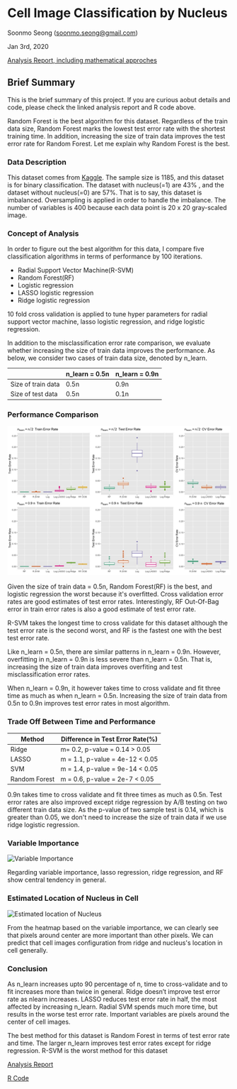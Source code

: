 # Cell Image Classification by Nucleus

Soonmo Seong (soonmo.seong@gmail.com)

Jan 3rd, 2020

[Analysis Report, including mathematical approches](https://drive.google.com/open?id=1iybkj00lmuhgsGshC2U2xrCKo7obpWWR)

## Brief Summary

This is the brief summary of this project. If you are curious aobut details and code, please check the linked analysis report and R code above.

Random Forest is the best algorithm for this dataset. Regardless of the train data size, Random Forest marks the lowest test error rate with the shortest training time. In addition, increasing the size of train data improves the test error rate for Random Forest. Let me explain why Random Forest is the best.

### Data Description

This dataset comes from [Kaggle](https://www.kaggle.com/zicouc/pixelss-intensity-of-positive-and-negative-nuclei). The sample size is 1185, and this dataset is for binary classification. The dataset with nucleus(=1) are 43% , and the dataset without nucleus(=0) are 57%. That is to say, this dataset is imbalanced. Oversampling is applied in order to handle the imbalance. The number of variables is 400 because each data point is 20 x 20 gray-scaled image.

### Concept of Analysis

In order to figure out the best algorithm for this data, I compare five classification algorithms in terms of performance by 100 iterations.

- Radial Support Vector Machine(R-SVM)
- Random Forest(RF)
- Logistic regression
- LASSO logistic regression
- Ridge logistic regression

10 fold cross validation is applied to tune hyper parameters for radial support vector machine, lasso logistic regression, and ridge logistic regression.

In addition to the misclassification error rate comparison, we evaluate whether increasing the size of train data improves the performance. As below, we consider two cases of train data size, denoted by n_learn.

|                    | n_learn = 0.5n | n_learn = 0.9n |
| ------------------ | -------------- | -------------- |
| Size of train data | 0.5n           | 0.9n           |
| Size of test data  | 0.5n           | 0.1n           |

### Performance Comparison

![Performance Comparison](1.jpeg)

Given the size of train data = 0.5n, Random Forest(RF) is the best, and logistic regression the worst because it's overfitted. Cross validation error rates are good estimates of test error rates. Interestingly, RF Out-Of-Bag error in train error rates is also a good estimate of test error rate.

R-SVM takes the longest time to cross validate for this dataset although the test error rate is the second worst, and RF is the fastest one with the best test error rate.

Like n_learn = 0.5n, there are similar patterns in n_learn = 0.9n. However, overfitting in n_learn = 0.9n is less severe than n_learn = 0.5n. That is, increasing the size of train data improves overfiting and test misclassification error rates.

When n_learn = 0.9n, it however takes time to cross validate and fit three time as much as when n_learn = 0.5n. Increasing the size of train data from 0.5n to 0.9n improves test error rates in most algorithm.

### Trade Off Between Time and Performance

| **Method**    | Difference in **Test Error Rate(%)** |
| ------------- | ------------------------------------ |
| Ridge         | m= 0.2, p-value = 0.14 > 0.05        |
| LASSO         | m = 1.1, p-value = 4e-12 < 0.05      |
| SVM           | m = 1.4, p-value = 9e-14 < 0.05      |
| Random Forest | m = 0.6, p-value = 2e-7 < 0.05       |

0.9n takes time to cross validate and fit three times as much as 0.5n. Test error rates are also improved except ridge regression by A/B testing on two different train data size. As the p-value of two sample test is 0.14, which is greater than 0.05, we don't need to increase the size of train data if we use ridge logistic regression.

### Variable Importance

![Variable Importance](https://drive.google.com/uc?export=view&id=10Iewbi8ZrI438sQI7QnGKpsjs9_Ps3hL)

Regarding variable importance, lasso regression, ridge regression, and RF show central tendency in general.

### Estimated Location of Nucleus in Cell

![Estimated location of Nucleus](https://drive.google.com/uc?export=view&id=14zbTs_osdQ3inQzhKEth-yVghXaO9zmM)

From the heatmap based on the variable importance, we can clearly see that pixels around center are more important than other pixels. We can predict that cell images configuration from ridge and nucleus's location in cell generally.

### Conclusion

As n_learn increases upto 90 percentage of n, time to cross-validate and to fit increases more than twice in general. Ridge doesn’t improve test error rate as nlearn increases. LASSO reduces test error rate in half, the most affected by increasing n_learn. Radial SVM spends much more time, but results in the worse test error rate. Important variables are pixels around the center of cell images.

The best method for this dataset is Random Forest in terms of test error rate and time. The larger n_learn improves test error rates except for ridge regression. R-SVM is the worst method for this dataset

[Analysis Report](https://drive.google.com/open?id=1iybkj00lmuhgsGshC2U2xrCKo7obpWWR)

[R Code](https://drive.google.com/open?id=1mSzBeKDjYWgE_lmkgLCyfMOiw356wTCK)
